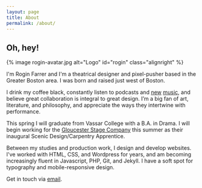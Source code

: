```yaml
---
layout: page
title: About
permalink: /about/
---
```


## Oh, hey!

{% image rogin-avatar.jpg alt="Logo" id="rogin" class="alignright" %}

I'm Rogin Farrer and I'm a theatrical designer and pixel-pusher based in the Greater Boston area. I was born and raised just west of Boston.

<p>I drink my coffee black, constantly listen to podcasts and <a id="soundcloud" href="https://soundcloud.com/rogin-farrer">new</a> <a id="spotify" href="https://open.spotify.com/user/1212116974">music</a>, and believe great collaboration is integral to great design. I&rsquo;m a big fan of art, literature, and philosophy, and appreciate the ways they intertwine with performance.</p>

This spring I will graduate from Vassar College with a B.A. in Drama. I will begin working for the [Gloucester Stage Company](http://gloucesterstage.com) this summer as their inaugural Scenic Design/Carpentry Apprentice.

Between my studies and production work, I design and develop websites. I've worked with HTML, CSS, and Wordpress for years, and am becoming increasingly fluent in Javascript, PHP, Git, and Jekyll. I have a soft spot for typography and mobile-responsive design.

Get in touch via [email](mailto:rogin@roginfarrer.com).